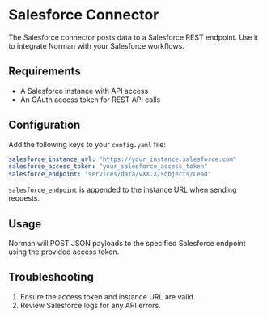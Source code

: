 # Salesforce Connector

The Salesforce connector posts data to a Salesforce REST endpoint. Use it to integrate Norman with your Salesforce
workflows.

## Requirements

- A Salesforce instance with API access
- An OAuth access token for REST API calls

## Configuration

Add the following keys to your `config.yaml` file:

```yaml
salesforce_instance_url: "https://your_instance.salesforce.com"
salesforce_access_token: "your_salesforce_access_token"
salesforce_endpoint: "services/data/vXX.X/sobjects/Lead"
```

`salesforce_endpoint` is appended to the instance URL when sending requests.

## Usage

Norman will POST JSON payloads to the specified Salesforce endpoint using the provided access token.

## Troubleshooting

1. Ensure the access token and instance URL are valid.
2. Review Salesforce logs for any API errors.
